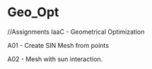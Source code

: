 # Geo_Opt


//Assignments IaaC - Geometrical Optimization


A01 - Create SIN Mesh from points

A02 - Mesh with sun interaction.
